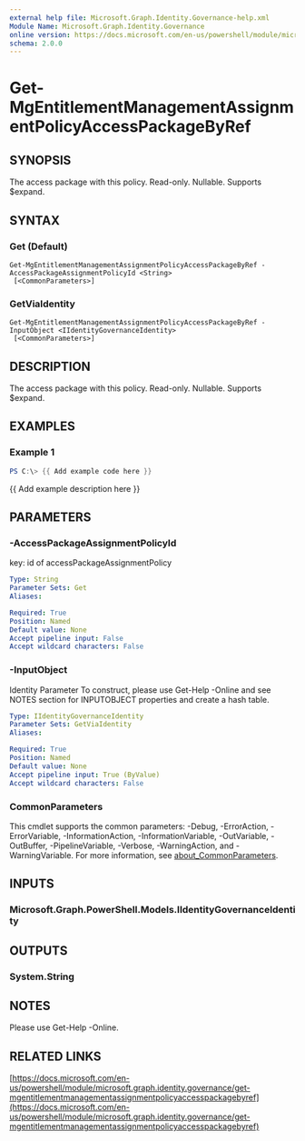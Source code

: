 ```yaml
---
external help file: Microsoft.Graph.Identity.Governance-help.xml
Module Name: Microsoft.Graph.Identity.Governance
online version: https://docs.microsoft.com/en-us/powershell/module/microsoft.graph.identity.governance/get-mgentitlementmanagementassignmentpolicyaccesspackagebyref
schema: 2.0.0
---
```


# Get-MgEntitlementManagementAssignmentPolicyAccessPackageByRef

## SYNOPSIS
The access package with this policy.
Read-only.
Nullable.
Supports $expand.

## SYNTAX

### Get (Default)
```
Get-MgEntitlementManagementAssignmentPolicyAccessPackageByRef -AccessPackageAssignmentPolicyId <String>
 [<CommonParameters>]
```

### GetViaIdentity
```
Get-MgEntitlementManagementAssignmentPolicyAccessPackageByRef -InputObject <IIdentityGovernanceIdentity>
 [<CommonParameters>]
```

## DESCRIPTION
The access package with this policy.
Read-only.
Nullable.
Supports $expand.

## EXAMPLES

### Example 1
```powershell
PS C:\> {{ Add example code here }}
```

{{ Add example description here }}

## PARAMETERS

### -AccessPackageAssignmentPolicyId
key: id of accessPackageAssignmentPolicy

```yaml
Type: String
Parameter Sets: Get
Aliases:

Required: True
Position: Named
Default value: None
Accept pipeline input: False
Accept wildcard characters: False
```

### -InputObject
Identity Parameter
To construct, please use Get-Help -Online and see NOTES section for INPUTOBJECT properties and create a hash table.

```yaml
Type: IIdentityGovernanceIdentity
Parameter Sets: GetViaIdentity
Aliases:

Required: True
Position: Named
Default value: None
Accept pipeline input: True (ByValue)
Accept wildcard characters: False
```

### CommonParameters
This cmdlet supports the common parameters: -Debug, -ErrorAction, -ErrorVariable, -InformationAction, -InformationVariable, -OutVariable, -OutBuffer, -PipelineVariable, -Verbose, -WarningAction, and -WarningVariable. For more information, see [about_CommonParameters](http://go.microsoft.com/fwlink/?LinkID=113216).

## INPUTS

### Microsoft.Graph.PowerShell.Models.IIdentityGovernanceIdentity
## OUTPUTS

### System.String
## NOTES
Please use Get-Help -Online.

## RELATED LINKS

[https://docs.microsoft.com/en-us/powershell/module/microsoft.graph.identity.governance/get-mgentitlementmanagementassignmentpolicyaccesspackagebyref](https://docs.microsoft.com/en-us/powershell/module/microsoft.graph.identity.governance/get-mgentitlementmanagementassignmentpolicyaccesspackagebyref)

